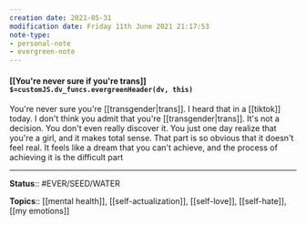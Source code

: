 ```yaml
---
creation date: 2021-05-31
modification date: Friday 11th June 2021 21:17:53
note-type:
- personal-note
- evergreen-note
---
```


#### [[You're never sure if you're trans]] `$=customJS.dv_funcs.evergreenHeader(dv, this)`

You're never sure you're [[transgender|trans]]. I heard that in a [[tiktok]] today. I don't think you admit that you're [[transgender|trans]]. It's not a decision. You don't even really discover it. You just one day realize that you're a girl, and it makes total sense. That part is so obvious that it doesn't feel real. It feels like a dream that you can't achieve, and the process of achieving it is the difficult part


---
**Status**:: #EVER/SEED/WATER  

**Topics**::  [[mental health]], [[self-actualization]], [[self-love]], [[self-hate]], [[my emotions]]
	
